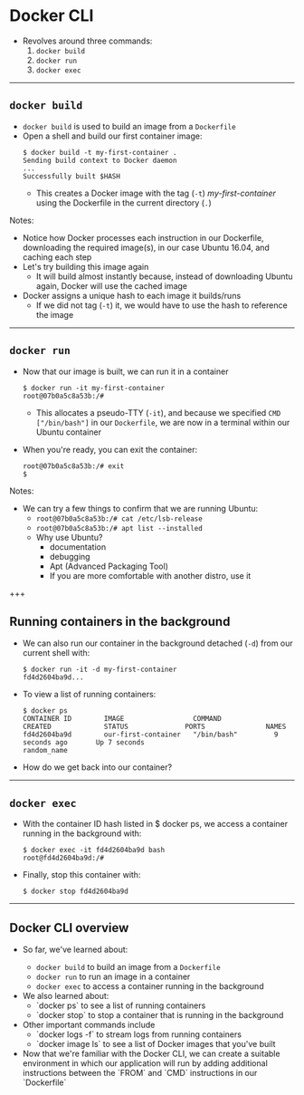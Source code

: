 # Docker CLI

- Revolves around three commands:
  1. `docker build`
  1. `docker run`
  1. `docker exec`

---

## `docker build`

- `docker build` is used to build an image from a `Dockerfile`
- Open a shell and build our first container image:
  ```
  $ docker build -t my-first-container .
  Sending build context to Docker daemon
  ...
  Successfully built $HASH
  ```
  - This creates a Docker image with the tag (`-t`) _my-first-container_ using the Dockerfile in the current directory (`.`)

Notes:
- Notice how Docker processes each instruction in our Dockerfile, downloading the required image(s), in our case Ubuntu 16.04, and caching each step
- Let's try building this image again
  - It will build almost instantly because, instead of downloading Ubuntu again, Docker will use the cached image
- Docker assigns a unique hash to each image it builds/runs
  - If we did not tag (`-t`) it, we would have to use the hash to reference the image

---

## `docker run`

- Now that our image is built, we can run it in a container
  ```
  $ docker run -it my-first-container
  root@07b0a5c8a53b:/#
  ```
  - This allocates a pseudo-TTY (`-it`), and because we specified `CMD ["/bin/bash"]` in our `Dockerfile`, we are now in a terminal within our Ubuntu container

- When you're ready, you can exit the container:
  ```
  root@07b0a5c8a53b:/# exit
  $
  ```

Notes:
- We can try a few things to confirm that we are running Ubuntu:
  - `root@07b0a5c8a53b:/# cat /etc/lsb-release`
  - `root@07b0a5c8a53b:/# apt list --installed`
  - Why use Ubuntu?
    - documentation
    - debugging
    - Apt (Advanced Packaging Tool)
    - If you are more comfortable with another distro, use it

+++

## Running containers in the background

- We can also run our container in the background detached (`-d`) from our current shell with:
  ```
  $ docker run -it -d my-first-container
  fd4d2604ba9d...
  ```

- To view a list of running containers:
  ```
  $ docker ps
  CONTAINER ID        IMAGE                 COMMAND             CREATED             STATUS              PORTS               NAMES
  fd4d2604ba9d        our-first-container   "/bin/bash"         9 seconds ago       Up 7 seconds                            random_name
  ```

- How do we get back into our container?

---

## `docker exec`

- With the container ID hash listed in $ docker ps, we access a container running in the background with:
  ```
  $ docker exec -it fd4d2604ba9d bash
  root@fd4d2604ba9d:/#
  ```
- Finally, stop this container with:
  ```
  $ docker stop fd4d2604ba9d
  ```

---

## Docker CLI overview

- So far, we've learned about:
  - `docker build` to build an image from a `Dockerfile`
  - `docker run` to run an image in a container
  - `docker exec` to access a container running in the background

- <!-- .element: class="fragment" data-fragment-index="1" --> We also learned about:
  - <!-- .element: class="fragment" data-fragment-index="1" --> `docker ps` to see a list of running containers
  - <!-- .element: class="fragment" data-fragment-index="1" --> `docker stop` to stop a container that is running in the background

- <!-- .element: class="fragment" data-fragment-index="2" --> Other important commands include
  - <!-- .element: class="fragment" data-fragment-index="2" --> `docker logs -f` to stream logs from running containers
  - <!-- .element: class="fragment" data-fragment-index="2" --> `docker image ls` to see a list of Docker images that you've built

- <!-- .element: class="fragment" --> Now that we're familiar with the Docker CLI, we can create a suitable environment in which our application will run by adding additional instructions between the `FROM` and `CMD` instructions in our `Dockerfile`